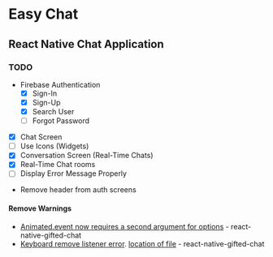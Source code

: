 # Easy Chat

## React Native Chat Application

### TODO

- Firebase Authentication
  - [X] Sign-In
  - [X] Sign-Up
  - [X] Search User
  - [ ] Forgot Password
- [X] Chat Screen
- [ ] Use Icons (Widgets)
- [X] Conversation Screen (Real-Time Chats)
- [X] Real-Time Chat rooms
- [ ] Display Error Message Properly
- Remove header from auth screens

#### Remove Warnings

- [Animated.event now requires a second argument for options](https://github.com/FaridSafi/react-native-gifted-chat/issues/1924#issuecomment-867599040) - react-native-gifted-chat
- [Keyboard remove listener error](https://github.com/FaridSafi/react-native-gifted-chat/issues/2090#issuecomment-901812607). [location of file](https://github.com/FaridSafi/react-native-gifted-chat/issues/2094#issuecomment-913413421) - react-native-gifted-chat
